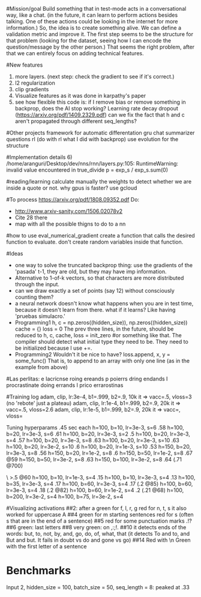 #Mission/goal
Build something that in test-mode acts in a conversational way, like a chat. (in the future, it can learn to perform actions besides talking. One of these actions could be looking in the internet for more information.) So, the idea is to create something alive. We can define a validation metric and improve it. The first step seems to be the structure for that problem (looking for the dataset, seeing how I can encode the question/message by the other person.) That seems the right problem, after that we can entirely focus on adding technical features.

#New features
1) more layers. (next step: check the gradient to see if it's correct.)
2) l2 regularization
3) clip gradients
4) Visualize features as it was done in karpathy's paper
5) see how flexible this code is: if I remove bias or remove something in backprop, does the AI stop working?
Learning rate decay
dropout (https://arxiv.org/pdf/1409.2329.pdf)
can we fix the fact that h and c aren't propagated through different seq_lengths?

#Other projects
framework for automatic differentation
gru
chat
summarizer
questions
rl (do with rl what I did with backprop)
use evolution for the structure

#Implementation details
6) /home/aranguri/Desktop/dev/nns/rnn/layers.py:105: RuntimeWarning: invalid value encountered in true_divide
  p = exp_s / exp_s.sum(0)

#reading/learning
calculate manually the weights to detect whether we are inside a quote or not.
why gpus is faster? use gcloud

#To process
https://arxiv.org/pdf/1808.09352.pdf
Do:
* http://www.arxiv-sanity.com/1506.02078v2
* Cite 28 there
* map with all the possible thigns to do to a nn

#how to use eval_numerical_gradient
create a function that calls the desired function to evaluate. don't create random variables inside that function.

#Ideas
* one way to solve the truncated backprop thing: use the gradients of the 'pasada' t-1, they are old, but they may have imp information.
* Alternative to 1-of-k vectors, so that characters are more distributed through the input.
* can we draw exactly a set of points (say 12) without consciously counting them?
* a neural network doesn't know what happens when you are in test time, because it doesn't learn from there. what if it learns? Like having 'pruebas simulacro.'
* Programming1
h, c = np.zeros((hidden_size)), np.zeros((hidden_size))
cache = {}
loss = 0
The prev three lines, in the future, should be reduced to
h, c, cache, loss = init_zero #or something like that. The compiler should detect what initial type they need to be.
They need to be initialized because I use +=.
* Programming2
Wouldn't it be nice to have?
loss.append, x, y = some_func()
That is, to append to an array with only one line (as in the example from above)

#Las perlitas:
e
Iacricnse roing ereands
p poierrs dring endands
I procrastinate doing errands
I prico errarostinas

#Training log
adam, clip, lr:3e-4, b1=.999, b2=.9, 10k it => vacc=.5, vloss=3  (no 'rebote' just a plateau)
adam, clip, lr:1e-4, b1=.999, b2=.9, 20k it  => vacc=.5, vloss=2.6
adam, clip, lr:1e-5, b1=.999, b2=.9, 20k it  => vacc=, vloss=

Tuning hyperparams .45 sec each
h=100, b=10, lr=3e-3, s=6 .58
h=100, b=20, lr=3e-3, s=6 .61
h=100, b=20, lr=3e-3, s=2 .5
h=100, b=20, lr=3e-3, s=4 .57
h=100, b=20, lr=3e-3, s=8 .63
h=100, b=20, lr=3e-3, s=10 .63
h=100, b=20, lr=3e-2, s=10 .6
h=100, b=20, lr=1e-3, s=10 .53
h=150, b=20, lr=3e-3, s=8 .56
h=150, b=20, lr=1e-2, s=8 .6
h=150, b=50, lr=1e-2, s=8 .67 @59
h=150, b=50, lr=3e-2, s=8 .63
h=150, b=100, lr=3e-2, s=8 .64 (.71 @700)

\ >.5 @60
h=100, b=10, lr=1e-3, s=4 .15
h=100, b=10, lr=3e-3, s=4 .13
h=100, b=35, lr=3e-3, s=4 .17
h=100, b=60, lr=3e-3, s=4 .17 (.2 @85)
h=100, b=60, lr=3e-3, s=4 .18 (.2 @82)
h=100, b=60, lr=1e-2, s=4 .2 (.21 @68)
h=100, b=200, lr=3e-2, s=4
h=100, b=75, lr=3e-2, s=4

#Visualizing activations
##2: after a
green for f, l, r, g
red for n, t, s
it also worked for uppercase A
##4
green for m starting sentences
red for s (often s that are in the end of a sentence)
##5
red for some punctuation marks .!?
##6
green: last letters
##8
very green: on ,:;!.
##10
it detects ends of the words: but, to, not, by, and, go, do, of, what, that (it detects To and to, and But and but. It fails in doubt vs do and gone vs go)
##14
Red with \n
Green with the first letter of a sentence

# Benchmarks
Input 2, hidden_size = 100, batch_size = 50, seq_length = 8: peaked at .33
